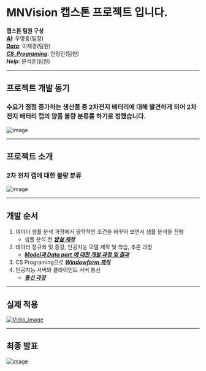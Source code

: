 # MNVision 캡스톤 프로젝트 입니다.

**캡스톤 팀원 구성**<br/>
[**_AI_**](https://github.com/MBV-and-Kids/Model): 우영웅(팀장)<br/>
[**_Data_**](https://github.com/MBV-and-Kids/Model): 이재경(팀원)<br/>
[**_CS_Programing_**](https://github.com/MBV-and-Kids/CS_Programing): 한정안(팀원)<br/>
***Help***: 문석훈(팀원)<br/>

---


## 프로젝트 개발 동기

### 수요가 점점 증가하는 생산품 중 2차전지 배터리에 대해 발견하게 되어 2차전지 배터리 캡의 양품 불량 분류를 하기로 정했습니다.
![image](https://github.com/wooyoungwoong-AI/wooyoungwoong-AI/assets/136695011/68caee7f-37c7-400a-9e7e-1de7d92bdb48)

---
## 프로젝트 소개

### 2차 전지 캡에 대한 불량 분류
![image](https://github.com/wooyoungwoong-AI/wooyoungwoong-AI/assets/136695011/1408b343-2c7a-4428-8af2-5fb45ebc175c)

---

## 개발 순서
1. 데이터 샘플 분석 과정에서 광학적인 조건을 바꾸어 보면서 샘플 분석을 진행
     * 샘플 분석 전 [**_암실 제작_**](https://github.com/MBV-and-Kids/.github/blob/main/profile/darkroom_production_process.md)
2. 데이터 정규화 및 증강, 인공지능 모델 제작 및 학습, 추론 과정
   * [**_Model과 Data part 에 대한 개발 과정 및 결과_**](https://github.com/MBV-and-Kids/Model/blob/main/README.md)
3. CS Programing으로 [**_Windowform 제작_**](https://github.com/MBV-and-Kids/CS_Programing/blob/main/README.md)
4. 인공지능 서버와 클라이언트 서버 통신
   * [**_통신 과정_**](https://github.com/MBV-and-Kids/.github/blob/main/profile/communication.md)

---

## 실제 적용
[![Vidio_image](https://github.com/wooyoungwoong-AI/Skin-burn-image-multi-classification-model/assets/136695011/3936ba08-1c09-4648-b10a-e2e50434422d)](https://www.youtube.com/watch?v=YYQ4k88wH6A)

---

## 최종 발표
[![image](https://github.com/user-attachments/assets/b4104c8f-4c27-40ef-9671-0fffce193dc0)](https://www.youtube.com/watch?v=ZhlHTmzE3uo)
